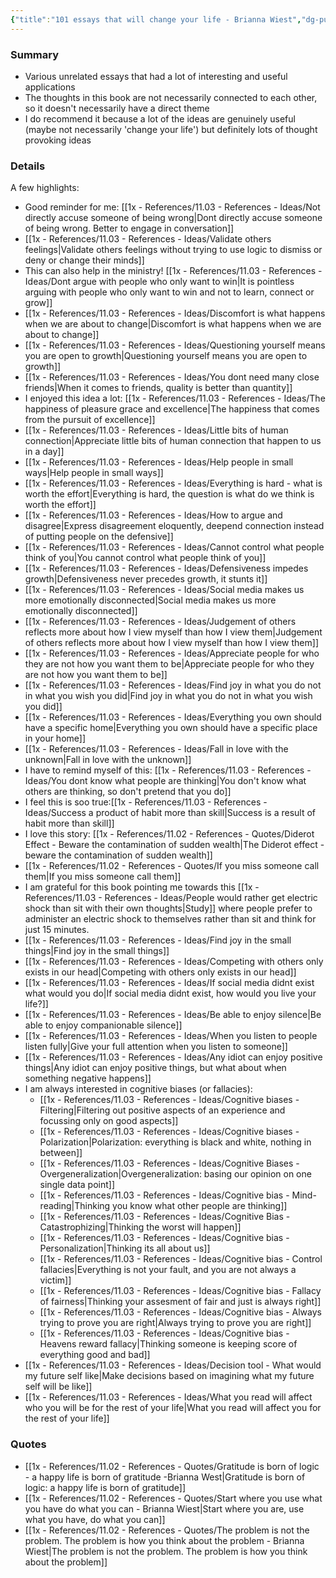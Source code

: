 ```yaml
---
{"title":"101 essays that will change your life - Brianna Wiest","dg-publish":true,"tags":[],"date created":"Thursday, November 10th 2022, 10:45:55 pm","date modified":"Monday, November 14th 2022, 9:22:01 pm","date read":"Thursday, November 10th 2022, 10:45:55 pm","permalink":"/4x-reading/41-02-reading-book-reviews/101-essays-that-will-change-your-life-brianna-wiest/","dgHomeLink":true,"dgPassFrontmatter":true,"dgShowBacklinks":true,"dgShowLocalGraph":false,"dgShowInlineTitle":true}
---
```



### Summary
- Various unrelated essays that had a lot of interesting and useful applications
- The thoughts in this book are not necessarily connected to each other, so it doesn't necessarily have a direct theme
- I do recommend it because a lot of the ideas are genuinely useful (maybe not necessarily 'change your life') but definitely lots of thought provoking ideas

### Details
A few highlights:
- Good reminder for me: [[1x - References/11.03 - References - Ideas/Not directly accuse someone of being wrong|Dont directly accuse someone of being wrong. Better to engage in conversation]]
- [[1x - References/11.03 - References - Ideas/Validate others feelings|Validate others feelings without trying to use logic to dismiss or deny or change their minds]]
- This can also help in the ministry! [[1x - References/11.03 - References - Ideas/Dont argue with people who only want to win|It is pointless arguing with people who only want to win and not to learn, connect or grow]]
- [[1x - References/11.03 - References - Ideas/Discomfort is what happens when we are about to change|Discomfort is what happens when we are about to change]]
- [[1x - References/11.03 - References - Ideas/Questioning yourself means you are open to growth|Questioning yourself means you are open to growth]]
- [[1x - References/11.03 - References - Ideas/You dont need many close friends|When it comes to friends, quality is better than quantity]]
- I enjoyed this idea a lot: [[1x - References/11.03 - References - Ideas/The happiness of pleasure grace and excellence|The happiness that comes from the pursuit of excellence]]
- [[1x - References/11.03 - References - Ideas/Little bits of human connection|Appreciate little bits of human connection that happen to us in a day]]
- [[1x - References/11.03 - References - Ideas/Help people in small ways|Help people in small ways]]
- [[1x - References/11.03 - References - Ideas/Everything is hard - what is worth the effort|Everything is hard, the question is what do we think is worth the effort]]
- [[1x - References/11.03 - References - Ideas/How to argue and disagree|Express disagreement eloquently, deepend connection instead of putting people on the defensive]]
- [[1x - References/11.03 - References - Ideas/Cannot control what people think of you|You cannot control what people think of you]]
- [[1x - References/11.03 - References - Ideas/Defensiveness impedes growth|Defensiveness never precedes growth, it stunts it]]
- [[1x - References/11.03 - References - Ideas/Social media makes us more emotionally disconnected|Social media makes us more emotionally disconnected]]
- [[1x - References/11.03 - References - Ideas/Judgement of others reflects more about how I view myself than how I view them|Judgement of others reflects more about how I view myself than how I view them]]
- [[1x - References/11.03 - References - Ideas/Appreciate people for who they are not how you want them to be|Appreciate people for who they are not how you want them to be]]
- [[1x - References/11.03 - References - Ideas/Find joy in what you do not in what you wish you did|Find joy in what you do not in what you wish you did]]
- [[1x - References/11.03 - References - Ideas/Everything you own should have a specific home|Everything you own should have a specific place in your home]]
- [[1x - References/11.03 - References - Ideas/Fall in love with the unknown|Fall in love with the unknown]]
- I have to remind myself of this: [[1x - References/11.03 - References - Ideas/You dont know what people are thinking|You don't know what others are thinking, so don't pretend that you do]]
- I feel this is soo true:[[1x - References/11.03 - References - Ideas/Success a product of habit more than skill|Success is a result of habit more than skill]]
- I love this story: [[1x - References/11.02 - References - Quotes/Diderot Effect - Beware the contamination of sudden wealth|The Diderot effect - beware the contamination of sudden wealth]]
- [[1x - References/11.02 - References - Quotes/If you miss someone call them|If you miss someone call them]]
- I am grateful for this book pointing me towards this [[1x - References/11.03 - References - Ideas/People would rather get electric shock than sit with their own thoughts|Study]] where people prefer to administer an electric shock to themselves rather than sit and think for just 15 minutes.
- [[1x - References/11.03 - References - Ideas/Find joy in the small things|Find joy in the small things]]
- [[1x - References/11.03 - References - Ideas/Competing with others only exists in our head|Competing with others only exists in our head]]
- [[1x - References/11.03 - References - Ideas/If social media didnt exist what would you do|If social media didnt exist, how would you live your life?]]
- [[1x - References/11.03 - References - Ideas/Be able to enjoy silence|Be able to enjoy companionable silence]]
- [[1x - References/11.03 - References - Ideas/When you listen to people listen fully|Give your full attention when you listen to someone]]
- [[1x - References/11.03 - References - Ideas/Any idiot can enjoy positive things|Any idiot can enjoy positive things, but what about when something negative happens]]
- I am always interested in cognitive biases (or fallacies):
	- [[1x - References/11.03 - References - Ideas/Cognitive biases - Filtering|Filtering out positive aspects of an experience and focussing only on good aspects]]
	- [[1x - References/11.03 - References - Ideas/Cognitive biases - Polarization|Polarization: everything is black and white, nothing in between]]
	- [[1x - References/11.03 - References - Ideas/Cognitive Biases - Overgeneralization|Overgeneralization: basing our opinion on one single data point]]
	- [[1x - References/11.03 - References - Ideas/Cognitive bias - Mind-reading|Thinking you know what other people are thinking]]
	- [[1x - References/11.03 - References - Ideas/Cognitive Bias - Catastrophizing|Thinking the worst will happen]]
	- [[1x - References/11.03 - References - Ideas/Cognitive bias - Personalization|Thinking its all about us]]
	- [[1x - References/11.03 - References - Ideas/Cognitive bias - Control fallacies|Everything is not your fault, and you are not always a victim]]
	- [[1x - References/11.03 - References - Ideas/Cognitive bias - Fallacy of fairness|Thinking your assesment of fair and just is always right]]
	- [[1x - References/11.03 - References - Ideas/Cognitive bias - Always trying to prove you are right|Always trying to prove you are right]]
	- [[1x - References/11.03 - References - Ideas/Cognitive bias - Heavens reward fallacy|Thinking someone is keeping score of everything good and bad]]
- [[1x - References/11.03 - References - Ideas/Decision tool - What would my future self like|Make decisions based on imagining what my future self will be like]]
- [[1x - References/11.03 - References - Ideas/What you read will affect who you will be for the rest of your life|What you read will affect you for the rest of your life]]

### Quotes
- [[1x - References/11.02 - References - Quotes/Gratitude is born of logic - a happy life is born of gratitude -Brianna West|Gratitude is born of logic: a happy life is born of gratitude]]
- [[1x - References/11.02 - References - Quotes/Start where you use what you have do what you can - Brianna Wiest|Start where you are, use what you have, do what you can]]
- [[1x - References/11.02 - References - Quotes/The problem is not the problem. The problem is how you think about the problem - Brianna Wiest|The problem is not the problem. The problem is how you think about the problem]]




